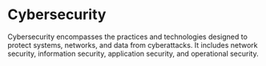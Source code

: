 # Cybersecurity

Cybersecurity encompasses the practices and technologies designed to protect systems, networks, and data from cyberattacks. It includes network security, information security, application security, and operational security.

